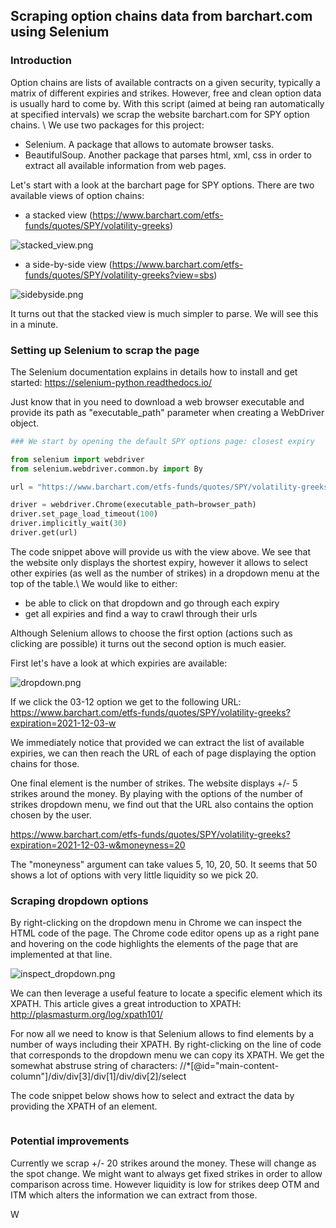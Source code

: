 ## Scraping option chains data from barchart.com using Selenium

### Introduction 

Option chains are lists of available contracts on a given security, typically a matrix of different expiries and strikes. However, free and clean option data is usually hard to come by. With this script (aimed at being ran automatically at specified intervals) we scrap the website barchart.com for SPY option chains. \\
We use two packages for this project:
- Selenium. A package that allows to automate browser tasks.
- BeautifulSoup. Another package that parses html, xml, css in order to extract all available information from web pages.

Let's start with a look at the barchart page for SPY options. There are two available views of option chains:

- a stacked view (https://www.barchart.com/etfs-funds/quotes/SPY/volatility-greeks)

![stacked_view.png](attachment:stacked_view.png)






- a side-by-side view (https://www.barchart.com/etfs-funds/quotes/SPY/volatility-greeks?view=sbs)

![sidebyside.png](attachment:sidebyside.png)

It turns out that the stacked view is much simpler to parse. We will see this in a minute.

### Setting up Selenium to scrap the page

The Selenium documentation explains in details how to install and get started: https://selenium-python.readthedocs.io/

Just know that in you need to download a web browser executable and provide its path as "executable_path" parameter when creating a WebDriver object.


```python
### We start by opening the default SPY options page: closest expiry

from selenium import webdriver
from selenium.webdriver.common.by import By

url = "https://www.barchart.com/etfs-funds/quotes/SPY/volatility-greeks"

driver = webdriver.Chrome(executable_path=browser_path)
driver.set_page_load_timeout(100)
driver.implicitly_wait(30)
driver.get(url)
```

The code snippet above will provide us with the view above. We see that the website only displays the shortest expiry, however it allows to select other expiries (as well as the number of strikes) in a dropdown menu at the top of the table.\\
We would like to either:
- be able to click on that dropdown and go through each expiry
- get all expiries and find a way to crawl through their urls

Although Selenium allows to choose the first option (actions such as clicking are possible) it turns out the second option is much easier.

First let's have a look at which expiries are available:

![dropdown.png](attachment:dropdown.png)

If we click the 03-12 option we get to the following URL: https://www.barchart.com/etfs-funds/quotes/SPY/volatility-greeks?expiration=2021-12-03-w

We immediately notice that provided we can extract the list of available expiries, we can then reach the URL of each of page displaying the option chains for those.

One final element is the number of strikes. The website displays +/- 5 strikes around the money. By playing with the options of the number of strikes dropdown menu, we find out that the URL also contains the option chosen by the user.

https://www.barchart.com/etfs-funds/quotes/SPY/volatility-greeks?expiration=2021-12-03-w&moneyness=20

The "moneyness" argument can take values 5, 10, 20, 50. It seems that 50 shows a lot of options with very little liquidity so we pick 20.

### Scraping dropdown options

By right-clicking on the dropdown menu in Chrome we can inspect the HTML code of the page. The Chrome code editor opens up as a right pane and hovering on the code highlights the elements of the page that are implemented at that line.

![inspect_dropdown.png](attachment:inspect_dropdown.png)

We can then leverage a useful feature to locate a specific element which its XPATH. This article gives a great introduction to XPATH: http://plasmasturm.org/log/xpath101/ 

For now all we need to know is that Selenium allows to find elements by a number of ways including their XPATH. By right-clicking on the line of code that corresponds to the dropdown menu we can copy its XPATH. We get the somewhat abstruse string of characters: //*[@id="main-content-column"]/div/div[3]/div[1]/div/div[2]/select

The code snippet below shows how to select and extract the data by providing the XPATH of an element.


```python

```

### Potential improvements

Currently we scrap +/- 20 strikes around the money. These will change as the spot change. We might want to always get fixed strikes in order to allow comparison across time. However liquidity is low for strikes deep OTM and ITM which alters the information we can extract from those.

W
